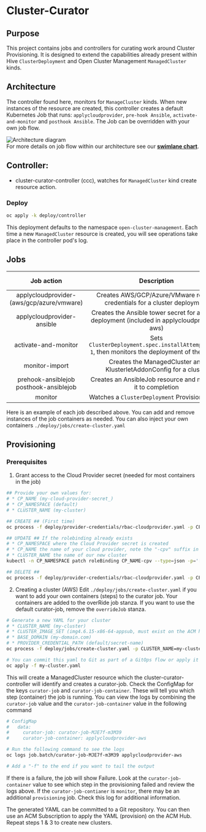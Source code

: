 # Cluster-Curator

## Purpose
This project contains jobs and controllers for curating work around Cluster Provisioning. It is designed to extend the capabilities already present within Hive `ClusterDeployment` and Open Cluster Management `ManagedCluster` kinds.

## Architecture
The controller found here, monitors for `ManageCluster` kinds.  When new instances of the resource are created, this controller creates a default Kubernetes Job that runs: `applycloudprovider`, `pre-hook Ansible`, `activate-and-monitor` and `posthook Ansible`.  The Job can be overridden with your own job flow.

![Architecture diagram](docs/ansiblejob-flow.png "Architecture")\
For more details on job flow within our architecture see our [**swimlane chart**](https://swimlanes.io/u/kGNg12_Vw).
## Controller:
- cluster-curator-controller (ccc), watches for `ManagedCluster` kind create resource action.

### Deploy
```bash
oc apply -k deploy/controller
```
This deployment defaults to the namespace `open-cluster-management`. Each time a new `ManagedCluster` resource is created, you will see operations take place in the controller pod's log.

## Jobs

| Job action | Description | Cloud Provider | Override ConfigMap | Template ConfigMap |
| :---------:| :---------: | :------------: | :----------------: | :----------------: |
|applycloudprovider-(aws/gcp/azure/vmware)| Creates AWS/GCP/Azure/VMware related credentials for a cluster deployment | X | X | |
|applycloudprovider-ansible | Creates the Ansible tower secret for a cluster deployment (included in applycloudprovider-aws) | X | X | |
| activate-and-monitor | Sets `ClusterDeployment.spec.installAttempsLimit: 1`, then monitors the deployment of the cluster | | X |  |
| monitor-import | Creates the ManagedCluster and KlusterletAddonConfig for a cluster | | X | X |
| prehook-ansiblejob posthook-ansiblejob | Creates an AnsibleJob resource and monitors it to completion |  | X |  |
| monitor | Watches a `ClusterDeployment` Provisioning Job | | | |


Here is an example of each job described above. You can add and remove instances of the job containers as needed. You can also inject your own containers `./deploy/jobs/create-cluster.yaml`

## Provisioning
### Prerequisites
1. Grant access to the Cloud Provider secret (needed for most containers in the job)
```bash
## Provide your own values for:
# * CP_NAME (my-cloud-provider-secret_)
# * CP_NAMESPACE (default)
# * CLUSTER_NAME (my-cluster)

## CREATE ## (First time)
oc process -f deploy/provider-credentials/rbac-cloudprovider.yaml -p CP_NAME=my-cloud-provider-secret -p CP_NAMESPACE=default -p CLUSTER_NAME=my-cluster | oc apply -f -

## UPDATE ## If the rolebinding already exists
# * CP_NAMESPACE where the Cloud Provider secret is created
# * CP_NAME the name of your cloud provider, note the "-cpv" suffix in the command
# * CLUSTER_NAME the name of our new cluster
kubectl -n CP_NAMESPACE patch roleBinding CP_NAME-cpv --type=json -p='[{"op": "add", "path": "/subjects/-", "value": {"kind": "ServiceAccount","name":"cluster-installer","namespace":"CLUSTER_NAME"} }]'

## DELETE ##
oc process -f deploy/provider-credentials/rbac-cloudprovider.yaml -p CP_NAME=my-cloud-provider-secret -p CP_NAMESPACE=default -p CLUSTER_NAME=my-cluster | oc delete -f -
```
2. Creating a cluster (AWS)
Edit `./deploy/jobs/create-cluster.yaml` if you want to add your own containers (steps) to the
curator job. Your containers are added to the overRide job stanza. If you want to use the default curator-job, remove the `overrideJob` stanza.
```bash
# Generate a new YAML for your cluster
# * CLUSTER_NAME (my-cluster)
# * CLUSTER_IMAGE_SET (img4.6.15-x86-64-appsub, must exist on the ACM hub)
# * BASE_DOMAIN (my-domain.com)
# * PROVIDER_CREDENTIAL_PATH (default/secret-name)
oc process -f deploy/jobs/create-cluster.yaml -p CLUSTER_NAME=my-cluster -p CLUSTER_IMAGE_SET=img4.6.15-x86-64-appsub -p BASE_DOMAIN=my-domain.com -p PROVIDER_CREDENTIAL_PATH=default/secret-name -o yaml --raw=true | sed -e 's/^apiVersion:/---\napiVersion:/g' > my-cluster.yaml

# You can commit this yaml to Git as part of a GitOps flow or apply it directly to an ACM Hub cluster.
oc apply -f my-cluster.yaml
```
This will create a ManagedCluster resource which the cluster-curator-controller will identify and creates a curator-job.  Check the ConfigMap for the keys `curator-job` and `curator-job-container`. These will tell you which step (container) the job is running.  You can view the logs by combining the `curator-job` value and the `curator-job-container` value in the following command
```bash
# ConfigMap
#   data:
#     curator-job: curator-job-MJE7f-m3M39
#     curator-job-container: applycloudprovider-aws

# Run the following command to see the logs
oc logs job.batch/curator-job-MJE7f-m3M39 applycloudprovider-aws

# Add a "-f" to the end if you want to tail the output
```
If there is a failure, the job will show Failure.  Look at the `curator-job-container` value to see which step in the provisioning failed and review the logs above. If the `curator-job-contianer` is `monitor`, there may be an additional `provisioning` job. Check this log for additional information.

The generated YAML can be committed to a Git repository. You can then use an ACM Subscription to apply the YAML (provision) on the ACM Hub.  Repeat steps 1 & 3 to create new clusters.
 